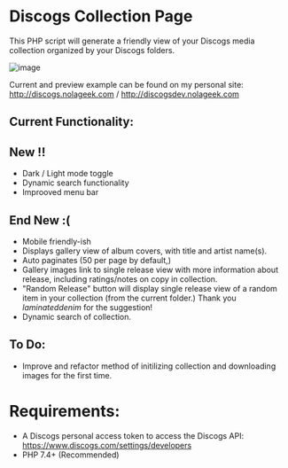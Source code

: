 # Discogs Collection Page

This PHP script will generate a friendly view of your Discogs media collection organized by your Discogs folders.

![image](https://github.com/nolageek/Discogs-Collection-Page/assets/2931834/ac3b17bc-3018-4ac6-adb8-14a9265548aa)


Current and preview example can be found on my personal site: http://discogs.nolageek.com / http://discogsdev.nolageek.com

## Current Functionality:
## New !!
* Dark / Light mode toggle
* Dynamic search functionality
* Improoved menu bar
## End New :(
* Mobile friendly-ish
* Displays gallery view of album covers, with title and artist name(s).
* Auto paginates (50 per page by default,)
* Gallery images link to single release view with more information about release, including ratings/notes on copy in collection.
* "Random Release" button will display single release view of a random item in your collection (from the current folder.)  Thank you *laminateddenim* for the suggestion!
* Dynamic search of collection.
  
## To Do: 
* Improve and refactor method of initilizing collection and downloading images for the first time.

# Requirements:
* A Discogs personal access token to access the Discogs API: https://www.discogs.com/settings/developers
* PHP 7.4+ (Recommended)
